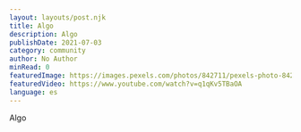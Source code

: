```yaml
---
layout: layouts/post.njk
title: Algo
description: Algo
publishDate: 2021-07-03
category: community
author: No Author
minRead: 0
featuredImage: https://images.pexels.com/photos/842711/pexels-photo-842711.jpeg?auto=compress&cs=tinysrgb&w=1260&h=750&dpr=1
featuredVideo: https://www.youtube.com/watch?v=q1qKv5TBaOA
language: es
---
```


A﻿lgo
